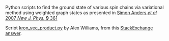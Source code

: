 Python scripts to find the ground state of various spin chains via variational method using weighted graph states as presented in [Simon Anders *et al* 2007 *New J. Phys.* **9** 361](https://iopscience.iop.org/article/10.1088/1367-2630/9/10/361)

Script [kron_vec_product.py](https://gist.github.com/ahwillia/f65bc70cb30206d4eadec857b98c4065) by Alex Williams, from this [StackExchange answer](https://math.stackexchange.com/a/3423910).